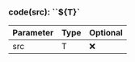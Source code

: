 ### code(src): \`\`\$\{T}\`

| Parameter | Type | Optional |
| --------- | ---- | -------- |
| src       | T    | ❌       |
